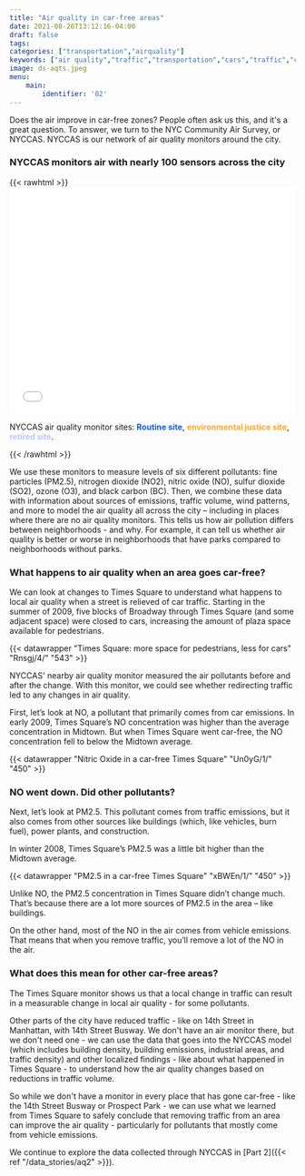 ```yaml
---
title: "Air quality in car-free areas"
date: 2021-08-26T13:12:16-04:00
draft: false
tags: 
categories: ["transportation","airquality"]
keywords: ["air quality","traffic","transportation","cars","traffic","car-free","carfree","pedestrians","cycling","bikes","biking","pollution","air pollution", "lungs","breathing"]
image: ds-aqts.jpeg
menu:
    main:
        identifier: '02'
---
```


Does the air improve in car-free zones? People often ask us this, and it's a great question. To answer, we turn to the NYC Community Air Survey, or NYCCAS. NYCCAS is our network of air quality monitors around the city.

 ### NYCCAS monitors air with nearly 100 sensors across the city
 {{< rawhtml >}}
    <iframe  width="100%" height="400" frameborder="0" scrolling="no" marginheight="0"
    marginwidth="0" title="NYCCAS Sites"
    src="//nycdohmh.maps.arcgis.com/apps/Embed/index.html?webmap=414f6c00466e456a9b8b994017cfc728&extent=-74.4827,40.5223,-73.5962,40.9116&home=true&zoom=true&previewImage=false&scale=true&disable_scroll=false&theme=light"></iframe>
    <div class="mb-4">NYCCAS air quality monitor sites: <span style="font-weight:bold;color:#0F5DE2">Routine
    site</span>, <span style="font-weight:bold;color:#FDA928;">environmental justice
    site</span>, <span style="font-weight:bold;color:#B4C8FD;">retired site</span>.</div>

{{< /rawhtml >}}

We use these monitors to measure levels of six different pollutants: fine particles (PM2.5), nitrogen dioxide (NO2), nitric oxide (NO), sulfur dioxide (SO2), ozone (O3), and black carbon (BC). Then, we combine these data with information about sources of emissions, traffic volume, wind patterns, and more to model the air quality all across the city – including in places where there are no air quality monitors. This tells us how air pollution differs between neighborhoods - and why. For example, it can tell us whether air quality is better or worse in neighborhoods that have parks compared to neighborhoods without parks.

### What happens to air quality when an area goes car-free?
We can look at changes to Times Square to understand what happens to local air quality when a street is relieved of car traffic. Starting in the summer of 2009, five blocks of Broadway through Times Square (and some adjacent space) were closed to cars, increasing the amount of plaza space available for pedestrians.

{{< datawrapper "Times Square: more space for pedestrians, less for cars" "Rnsgj/4/" "543" >}}


NYCCAS' nearby air quality monitor measured the air pollutants before and after the change. With this monitor, we could see whether redirecting traffic led to any changes in air quality.

First, let’s look at NO, a pollutant that primarily comes from car emissions. In early 2009, Times Square’s NO concentration was higher than the average concentration in Midtown. But when Times Square went car-free, the NO concentration fell to below the Midtown average.

{{< datawrapper "Nitric Oxide in a car-free Times Square" "Un0yG/1/" "450" >}}


### NO went down. Did other pollutants?
Next, let’s look at PM2.5. This pollutant comes from traffic emissions, but it also comes from other sources like buildings (which, like vehicles, burn fuel), power plants, and construction.

In winter 2008, Times Square’s PM2.5 was a little bit higher than the Midtown average.

{{< datawrapper "PM2.5 in a car-free Times Square" "xBWEn/1/" "450" >}}


Unlike NO, the PM2.5 concentration in Times Square didn’t change much. That’s because there are a lot more sources of PM2.5 in the area – like buildings.

On the other hand, most of the NO in the air comes from vehicle emissions. That means that when you remove traffic, you’ll remove a lot of the NO in the air.

### What does this mean for other car-free areas?
The Times Square monitor shows us that a local change in traffic can result in a measurable change in local air quality - for some pollutants.

Other parts of the city have reduced traffic - like on 14th Street in Manhattan, with 14th Street Busway. We don't have an air monitor there, but we don't need one - we can use the data that goes into the NYCCAS model (which includes building density, building emissions, industrial areas, and traffic density) and other localized findings - like about what happened in Times Square - to understand how the air quality changes based on reductions in traffic volume.

So while we don't have a monitor in every place that has gone car-free - like the 14th Street Busway or Prospect Park - we can use what we learned from Times Square to safely conclude that removing traffic from an area can improve the air quality - particularly for pollutants that mostly come from vehicle emissions.

We continue to explore the data collected through NYCCAS in [Part 2]({{< ref "/data_stories/aq2" >}}).